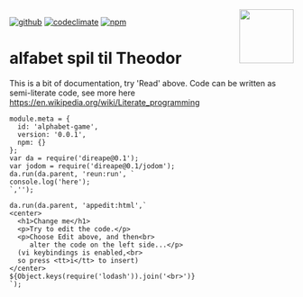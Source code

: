 <img src=https://raw.githubusercontent.com/KodeKunstner/alphabet-game/master/icon.png width=96 height=96 align=right>

[![github](https://img.shields.io/badge/github-KodeKunstner/alphabet-game-blue.svg)](https://github.com/KodeKunstner/alphabet-game)
[![codeclimate](https://img.shields.io/codeclimate/github/KodeKunstner/alphabet-game.svg)](https://codeclimate.com/github/KodeKunstner/alphabet-game)
[![npm](https://img.shields.io/npm/v/alphabet-game.svg)](https://www.npmjs.com/package/alphabet-game)

# alfabet spil til Theodor

This is a bit of documentation, try 'Read' above. Code can be written as semi-literate code, see more here <https://en.wikipedia.org/wiki/Literate_programming>
    
    module.meta = {
      id: 'alphabet-game',
      version: '0.0.1',
      npm: {}
    };
    var da = require('direape@0.1');
    var jodom = require('direape@0.1/jodom');
    da.run(da.parent, 'reun:run', `
    console.log('here');
    `,'');
    
    da.run(da.parent, 'appedit:html',`
    <center>
      <h1>Change me</h1>
      <p>Try to edit the code.</p>
      <p>Choose Edit above, and then<br>
         alter the code on the left side...</p>
      (vi keybindings is enabled,<br>
      so press <tt>i</tt> to insert)
    </center>
    ${Object.keys(require('lodash')).join('<br>')}
    `);